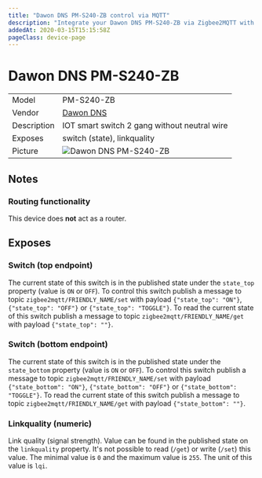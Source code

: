 ```yaml
---
title: "Dawon DNS PM-S240-ZB control via MQTT"
description: "Integrate your Dawon DNS PM-S240-ZB via Zigbee2MQTT with whatever smart home infrastructure you are using without the vendor's bridge or gateway."
addedAt: 2020-03-15T15:15:58Z
pageClass: device-page
---
```


<!-- !!!! -->
<!-- ATTENTION: This file is auto-generated through docgen! -->
<!-- You can only edit the "Notes"-Section between the two comment lines "Notes BEGIN" and "Notes END". -->
<!-- Do not use h1 or h2 heading within "## Notes"-Section. -->
<!-- !!!! -->

# Dawon DNS PM-S240-ZB

|     |     |
|-----|-----|
| Model | PM-S240-ZB  |
| Vendor  | [Dawon DNS](/supported-devices/#v=Dawon%20DNS)  |
| Description | IOT smart switch 2 gang without neutral wire |
| Exposes | switch (state), linkquality |
| Picture | ![Dawon DNS PM-S240-ZB](https://www.zigbee2mqtt.io/images/devices/PM-S240-ZB.jpg) |


<!-- Notes BEGIN: You can edit here. Add "## Notes" headline if not already present. -->
## Notes


### Routing functionality
This device does **not** act as a router.
<!-- Notes END: Do not edit below this line -->



## Exposes

### Switch (top endpoint)
The current state of this switch is in the published state under the `state_top` property (value is `ON` or `OFF`).
To control this switch publish a message to topic `zigbee2mqtt/FRIENDLY_NAME/set` with payload `{"state_top": "ON"}`, `{"state_top": "OFF"}` or `{"state_top": "TOGGLE"}`.
To read the current state of this switch publish a message to topic `zigbee2mqtt/FRIENDLY_NAME/get` with payload `{"state_top": ""}`.

### Switch (bottom endpoint)
The current state of this switch is in the published state under the `state_bottom` property (value is `ON` or `OFF`).
To control this switch publish a message to topic `zigbee2mqtt/FRIENDLY_NAME/set` with payload `{"state_bottom": "ON"}`, `{"state_bottom": "OFF"}` or `{"state_bottom": "TOGGLE"}`.
To read the current state of this switch publish a message to topic `zigbee2mqtt/FRIENDLY_NAME/get` with payload `{"state_bottom": ""}`.

### Linkquality (numeric)
Link quality (signal strength).
Value can be found in the published state on the `linkquality` property.
It's not possible to read (`/get`) or write (`/set`) this value.
The minimal value is `0` and the maximum value is `255`.
The unit of this value is `lqi`.

